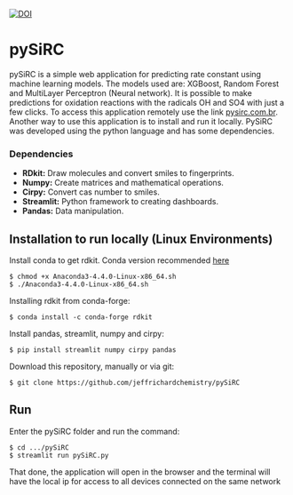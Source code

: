 [![DOI](https://zenodo.org/badge/290038246.svg)](https://zenodo.org/badge/latestdoi/290038246)

# pySiRC

pySiRC is a simple web application for predicting rate constant using machine learning models.
The models used are: XGBoost, Random Forest and MultiLayer Perceptron (Neural network). It is possible to make predictions for oxidation reactions with the radicals OH and SO4 with just a few clicks. To access this application remotely use the link [pysirc.com.br](http://pysirc.com.br/).
Another way to use this application is to install and run it locally. PySiRC was developed using the python language and has some dependencies.

### Dependencies
<ul>
<li><b>RDkit:</b> Draw molecules and convert smiles to fingerprints.</li>
<li><b>Numpy:</b> Create matrices and mathematical operations.</li>
<li><b>Cirpy:</b> Convert cas number to smiles.</li>
<li><b>Streamlit:</b> Python framework to creating dashboards.</li>
<li><b>Pandas:</b> Data manipulation.</li>
  
</ul>

## Installation to run locally (Linux Environments)

Install conda to get rdkit.
Conda version recommended [here](https://repo.anaconda.com/archive/Anaconda3-4.4.0-Linux-x86_64.sh)
```
$ chmod +x Anaconda3-4.4.0-Linux-x86_64.sh
$ ./Anaconda3-4.4.0-Linux-x86_64.sh
```
Installing rdkit from conda-forge:
```
$ conda install -c conda-forge rdkit
```
Install pandas, streamlit, numpy and cirpy:
```
$ pip install streamlit numpy cirpy pandas
```

Download this repository, manually or via git:
```
$ git clone https://github.com/jeffrichardchemistry/pySiRC
```

## Run
Enter the pySiRC folder and run the command:
```
$ cd .../pySiRC
$ streamlit run pySiRC.py
```
That done, the application will open in the browser and the terminal will have the
local ip for access to all devices connected on the same network


